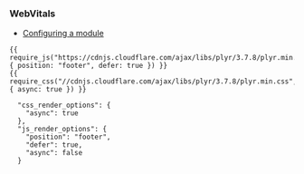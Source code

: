 ### WebVitals

- [Configuring a module](https://developers.hubspot.de/docs/reference/cms/modules/configuration)



```shell
{{ require_js("https://cdnjs.cloudflare.com/ajax/libs/plyr/3.7.8/plyr.min.js", { position: "footer", defer: true }) }}
{{ require_css("//cdnjs.cloudflare.com/ajax/libs/plyr/3.7.8/plyr.min.css", { async: true }) }}
```


```shell
  "css_render_options": {
    "async": true
  },
  "js_render_options": {
    "position": "footer",
    "defer": true,
    "async": false
  }
```